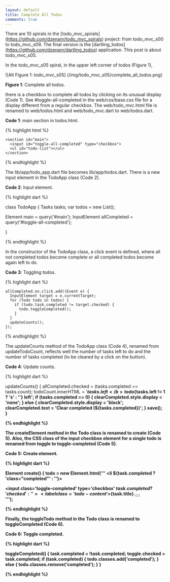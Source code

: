 ```yaml
---
layout: default
title: Complete All Todos
comments: true
---
```


There are 10 spirals in the [todo_mvc_spirals] (https://github.com/dzenanr/todo_mvc_spirals) project: from todo_mvc_s00 to todo_mvc_s09. The final version is the [dartling_todos] (https://github.com/dzenanr/dartling_todos) application. This post is about todo_mvc_s05.

In the todo_mvc_s05 spiral, in the upper left corner of todos (Figure 1),

![Alt Figure 1: todo_mvc_s05] (/img/todo_mvc_s05/complete_all_todos.png)

**Figure 1**: Complete all todos.

there is a checkbox to complete all todos by clicking on its unusual display (Code 1). See #toggle-all-completed in the web/css/base.css file for a display different from a regular checkbox. The web/todo_mvc.html file is renamed to web/todos.html and web/todo_mvc.dart to web/todos.dart.

**Code 1**: main section in todos.html.

{% highlight html %}

    <section id="main">
      <input id="toggle-all-completed" type="checkbox">
      <ul id="todo-list"></ul>
    </section>

{% endhighlight %}

The lib/app/todo_app.dart file becomes lib/app/todos.dart. There is a new input element in the TodoApp class (Code 2).

**Code 2**: Input element.

{% highlight dart %}

class TodoApp {
  Tasks tasks;
  var todos = new List<Todo>();

  Element main = query('#main');
  InputElement allCompleted = query('#toggle-all-completed');

}

{% endhighlight %}

In the constructor of the TodoApp class, a click event is defined, where all not completed todos become complete or all completed todos become again left to do.

**Code 3**: Toggling todos.

{% highlight dart %}

    allCompleted.on.click.add((Event e) {
      InputElement target = e.currentTarget;
      for (Todo todo in todos) {
        if (todo.task.completed != target.checked) {
          todo.toggleCompleted();
        }
      }
      updateCounts();
    });

{% endhighlight %}

The updateCounts method of the TodoApp class (Code 4), renamed from updateTodoCount, reflects well the number of tasks left to do and the number of tasks completed (to be cleared by a click on the button).

**Code 4**: Update counts.

{% highlight dart %}

  updateCounts() {
    allCompleted.checked = (tasks.completed == tasks.count);
    todoCount.innerHTML =
        '<b>${tasks.left}</b> todo${tasks.left != 1 ? 's' : ''} left';
    if (tasks.completed == 0) {
          clearCompleted.style.display = 'none';
    } else {
      clearCompleted.style.display = 'block';
      clearCompleted.text = 'Clear completed (${tasks.completed})';
    }
    save();
  }

{% endhighlight %}

The createElement method in the Todo class is renamed to create (Code 5). Also, the CSS class of the input checkbox element for a single todo is renamed from toggle to toggle-completed (Code 5).

**Code 5**: Create element.

{% highlight dart %}

  Element create() {
    todo = new Element.html('''
      <li ${task.completed ? 'class="completed"' : ''}>
        <div class='view'>
          <input class='toggle-completed' type='checkbox' 
            ${task.completed ? 'checked' : ''}>
          <label class='todo-content'>${task.title}</label>
          <button class='remove'></button>
        </div>
      </li>
    ''');

{% endhighlight %}

Finally, the toggleTodo method in the Todo class is renamed to toggleCompleted (Code 6). 

**Code 6**: Toggle completed.

{% highlight dart %}

  toggleCompleted() {
    task.completed = !task.completed;
    toggle.checked = task.completed;
    if (task.completed) {
      todo.classes.add('completed');
    } else {
      todo.classes.remove('completed');
    }
  }

{% endhighlight %}



